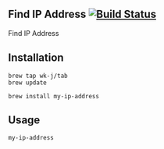 ## Find IP Address [![Build Status](https://travis-ci.org/wk-j/my-ip-address.svg?branch=master)](https://travis-ci.org/wk-j/my-ip-address)

Find IP Address

## Installation

```
brew tap wk-j/tab
brew update

brew install my-ip-address 
```

## Usage

```
my-ip-address
```